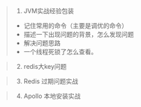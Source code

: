 > 1. JVM实战经验包装
>
> - 记住常用的命令（主要是调优的命令）
> - 描述一下出现问题的背景，怎么发现问题
> - 解决问题思路
> - 一个线程死锁了怎么查看。



> 2. redis大key问题



> 3. Redis 过期问题实战



> 4. Apollo 本地安装实战

